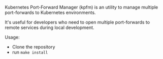 Kubernetes Port-Forward Manager (kpfm) is an utility to manage multiple port-forwards to Kubernetes environments.

It's useful for developers who need to open multiple port-forwards to remote services during local development.

Usage:
- Clone the repository
- run `make install`
